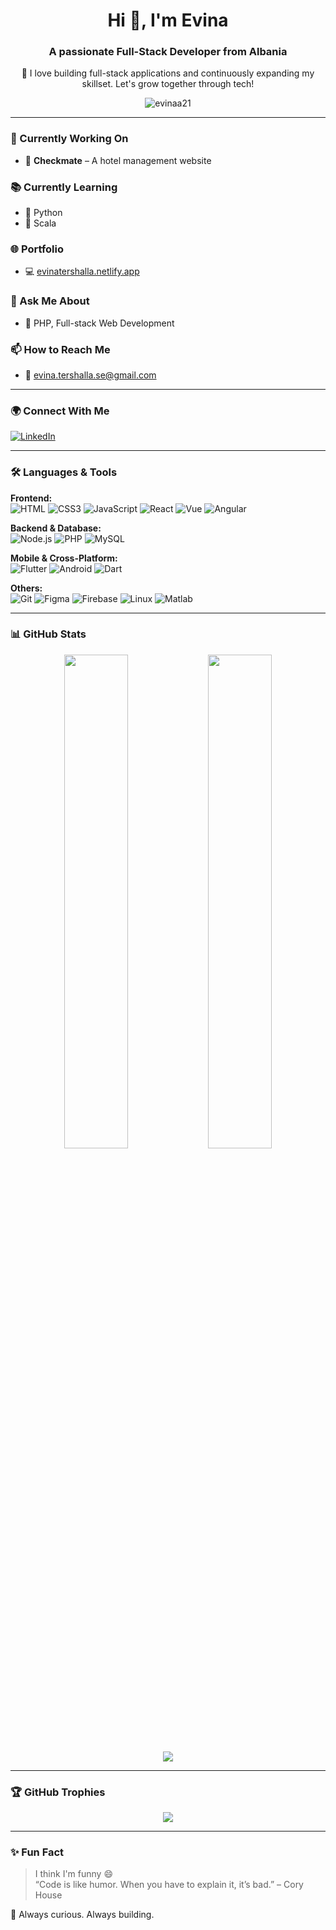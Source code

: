 <h1 align="center">Hi 👋, I'm Evina</h1>
<h3 align="center">A passionate Full-Stack Developer from Albania</h3>

<p align="center">🚀 I love building full-stack applications and continuously expanding my skillset. Let's grow together through tech!</p>

<p align="center">
  <img src="https://komarev.com/ghpvc/?username=evinaa21&label=Profile%20views&color=0e75b6&style=flat" alt="evinaa21" />
</p>

---

### 🚧 Currently Working On
- 🔭 **Checkmate** – A hotel management website

### 📚 Currently Learning
- 🐍 Python
- 🔷 Scala

### 🌐 Portfolio
- 💻 [evinatershalla.netlify.app](https://evinatershalla.netlify.app/)

### 💬 Ask Me About
- 🧠 PHP, Full-stack Web Development

### 📫 How to Reach Me
- 📧 evina.tershalla.se@gmail.com

---

### 🌍 Connect With Me

[![LinkedIn](https://img.shields.io/badge/LinkedIn-blue?logo=linkedin&style=for-the-badge)](https://www.linkedin.com/in/evina-tershalla/)

---

### 🛠️ Languages & Tools

**Frontend:**  
![HTML](https://img.shields.io/badge/-HTML5-E34F26?logo=html5&logoColor=white&style=flat-square)
![CSS3](https://img.shields.io/badge/-CSS3-1572B6?logo=css3&logoColor=white&style=flat-square)
![JavaScript](https://img.shields.io/badge/-JavaScript-F7DF1E?logo=javascript&logoColor=black&style=flat-square)
![React](https://img.shields.io/badge/-React-61DAFB?logo=react&logoColor=black&style=flat-square)
![Vue](https://img.shields.io/badge/-Vue.js-4FC08D?logo=vue.js&logoColor=white&style=flat-square)
![Angular](https://img.shields.io/badge/-Angular-DD0031?logo=angular&logoColor=white&style=flat-square)

**Backend & Database:**  
![Node.js](https://img.shields.io/badge/-Node.js-339933?logo=node.js&logoColor=white&style=flat-square)
![PHP](https://img.shields.io/badge/-PHP-777BB4?logo=php&logoColor=white&style=flat-square)
![MySQL](https://img.shields.io/badge/-MySQL-4479A1?logo=mysql&logoColor=white&style=flat-square)

**Mobile & Cross-Platform:**  
![Flutter](https://img.shields.io/badge/-Flutter-02569B?logo=flutter&logoColor=white&style=flat-square)
![Android](https://img.shields.io/badge/-Android-3DDC84?logo=android&logoColor=white&style=flat-square)
![Dart](https://img.shields.io/badge/-Dart-0175C2?logo=dart&logoColor=white&style=flat-square)

**Others:**  
![Git](https://img.shields.io/badge/-Git-F05032?logo=git&logoColor=white&style=flat-square)
![Figma](https://img.shields.io/badge/-Figma-F24E1E?logo=figma&logoColor=white&style=flat-square)
![Firebase](https://img.shields.io/badge/-Firebase-FFCA28?logo=firebase&logoColor=black&style=flat-square)
![Linux](https://img.shields.io/badge/-Linux-FCC624?logo=linux&logoColor=black&style=flat-square)
![Matlab](https://img.shields.io/badge/-Matlab-0076A8?logo=mathworks&logoColor=white&style=flat-square)

---

### 📊 GitHub Stats

<div align="center">
  <img src="https://github-readme-stats.vercel.app/api?username=evinaa21&show_icons=true&theme=tokyonight" width="45%" />
  <img src="https://github-readme-stats.vercel.app/api/top-langs/?username=evinaa21&layout=compact&theme=tokyonight" width="45%" />
</div>

<div align="center">
  <img src="https://github-readme-streak-stats.herokuapp.com/?user=evinaa21&theme=tokyonight" />
</div>

---

### 🏆 GitHub Trophies

<p align="center">
  <a href="https://github.com/ryo-ma/github-profile-trophy">
    <img src="https://github-profile-trophy.vercel.app/?username=evinaa21&theme=onedark&row=1&column=6" />
  </a>
</p>

---

### ✨ Fun Fact
> I think I'm funny 😄  
> “Code is like humor. When you have to explain it, it’s bad.” – Cory House

🧠 Always curious. Always building.

